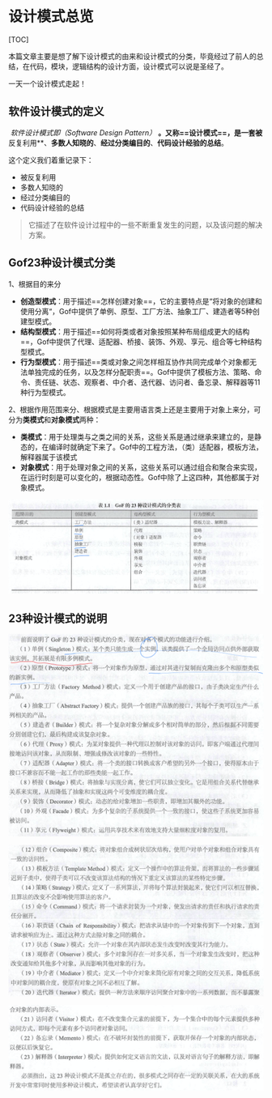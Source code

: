 # 设计模式总览

[TOC]

​		本篇文章主要是想了解下设计模式的由来和设计模式的分类，毕竟经过了前人的总结，在代码，模块，逻辑结构的设计方面，设计模式可以说是圣经了。

一天一个设计模式走起！

## 软件设计模式的定义

​		**软件设计模式即*（Software Design Pattern）* **。又称==设计模式==，是一套被**反复利用**、**多数人知晓的**、**经过分类编目的**、**代码设计经验的总结**。

这个定义我们着重记录下：

* 被反复利用
* 多数人知晓的
* 经过分类编目的
* 代码设计经验的总结

> 它描述了在软件设计过程中的一些不断重复发生的问题，以及该问题的解决方案。

## Gof23种设计模式分类

1、根据目的来分

* **创造型模式**：用于描述==怎样创建对象==，它的主要特点是“将对象的创建和使用分离“，Gof中提供了单例、原型、工厂方法、抽象工厂、建造者等5种创建型模式。
* **结构型模式**：用于描述==如何将类或者对象按照某种布局组成更大的结构==，Gof中提供了代理、适配器、桥接、装饰、外观、享元、组合等七种结构型模式。
* **行为型模式**：用于描述==类或对象之间怎样相互协作共同完成单个对象都无法单独完成的任务，以及怎样分配职责==。Gof中提供了模板方法、策略、命令、责任链、状态、观察者、中介者、迭代器、访问者、备忘录、解释器等11种行为型模式。

2、根据作用范围来分、根据模式是主要用语言类上还是主要用于对象上来分，可分为**类模式**和**对象模式**两种：

* **类模式**：用于处理类与之类之间的关系，这些关系是通过继承来建立的，是静态的，在编译时就确定下来了。Gof中的工程方法，（类）适配器，模板方法，解释器属于该模式
* **对象模式**：用于处理对象之间的关系，这些关系可以通过组合和聚合来实现，在运行时刻是可以变化的，根据动态性。Gof中除了上这四种，其他都属于对象模式。

![](./img/设计模式的分类.png)



## 23种设计模式的说明

![](./img/23种设计模式的说明1.png)

![](./img/23种设计模式的说明2.png)

![](./img/23种设计模式的说明3.png)



